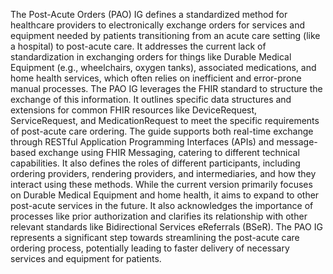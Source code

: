 The Post-Acute Orders (PAO) IG defines a standardized method for healthcare providers to electronically exchange orders for services and equipment needed by patients transitioning from an acute care setting (like a hospital) to post-acute care. It addresses the current lack of standardization in exchanging orders for things like Durable Medical Equipment (e.g., wheelchairs, oxygen tanks), associated medications, and home health services, which often relies on inefficient and error-prone manual processes. The PAO IG leverages the FHIR standard to structure the exchange of this information. It outlines specific data structures and extensions for common FHIR resources like DeviceRequest, ServiceRequest, and MedicationRequest to meet the specific requirements of post-acute care ordering. The guide supports both real-time exchange through RESTful Application Programming Interfaces (APIs) and message-based exchange using FHIR Messaging, catering to different technical capabilities. It also defines the roles of different participants, including ordering providers, rendering providers, and intermediaries, and how they interact using these methods. While the current version primarily focuses on Durable Medical Equipment and home health, it aims to expand to other post-acute services in the future. It also acknowledges the importance of processes like prior authorization and clarifies its relationship with other relevant standards like Bidirectional Services eReferrals (BSeR). The PAO IG represents a significant step towards streamlining the post-acute care ordering process, potentially leading to faster delivery of necessary services and equipment for patients. 
